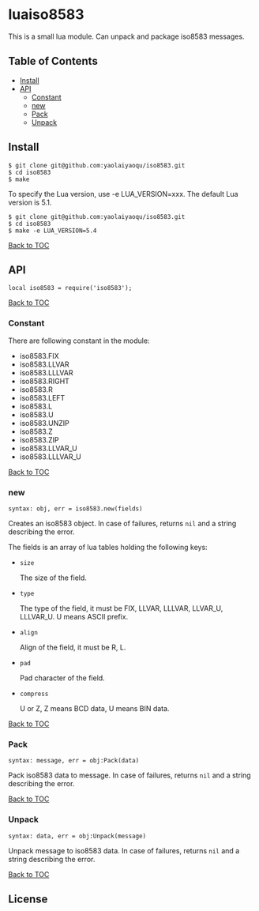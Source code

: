 # luaiso8583

This is a small lua module. Can unpack and package iso8583 messages.

## Table of Contents

* [Install](#install)
* [API](#api)
    * [Constant](#constant)
    * [new](#new)
    * [Pack](#pack)
    * [Unpack](#unpack)

## Install

```
$ git clone git@github.com:yaolaiyaoqu/iso8583.git
$ cd iso8583
$ make
```

To specify the Lua version, use -e LUA_VERSION=xxx. The default Lua version is 5.1.

```
$ git clone git@github.com:yaolaiyaoqu/iso8583.git
$ cd iso8583
$ make -e LUA_VERSION=5.4
```

[Back to TOC](#table-of-contents)

## API

`local iso8583 = require('iso8583');`

[Back to TOC](#table-of-contents)

### Constant

There are following constant in the module:

* iso8583.FIX
* iso8583.LLVAR
* iso8583.LLLVAR
* iso8583.RIGHT
* iso8583.R
* iso8583.LEFT
* iso8583.L
* iso8583.U
* iso8583.UNZIP
* iso8583.Z
* iso8583.ZIP
* iso8583.LLVAR_U
* iso8583.LLLVAR_U

[Back to TOC](#table-of-contents)

### new

`syntax: obj, err = iso8583.new(fields)`

Creates an iso8583 object. In case of failures, returns `nil` and a string describing the error.

The fields is an array of lua tables holding the following keys:

* `size`

    The size of the field.

* `type`

    The type of the field, it must be FIX, LLVAR, LLLVAR, LLVAR_U, LLLVAR_U. U means ASCII prefix.

* `align`

    Align of the field, it must be R, L.

* `pad`

    Pad character of the field.

* `compress`

    U or Z, Z means BCD data, U means BIN data.

[Back to TOC](#table-of-contents)

### Pack

`syntax: message, err = obj:Pack(data)`

Pack iso8583 data to message. In case of failures, returns `nil` and a string describing the error.

[Back to TOC](#table-of-contents)

### Unpack

`syntax: data, err = obj:Unpack(message)`

Unpack message to iso8583 data. In case of failures, returns `nil` and a string describing the error.

[Back to TOC](#table-of-contents)

## License

